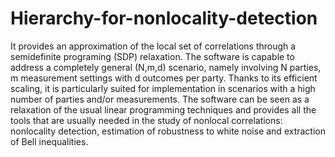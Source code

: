 # Hierarchy-for-nonlocality-detection
It provides an approximation of the local set of correlations through a semidefinite programing (SDP) relaxation. The software is capable to address a completely general (N,m,d) scenario, namely involving N parties, m measurement settings with d outcomes per party.
Thanks to its efficient scaling, it is particularly suited for implementation in scenarios with a high number of parties and/or measurements. 
The software can be seen as a relaxation of the usual linear programming techniques and provides all the tools that are usually needed in the study of nonlocal correlations: nonlocality detection, estimation of robustness to white noise and extraction of Bell inequalities. 
